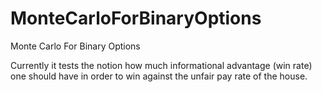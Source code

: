 # MonteCarloForBinaryOptions

Monte Carlo For Binary Options

Currently it tests the notion how much informational advantage (win rate) one should have in order to win against the unfair pay rate of the house.
